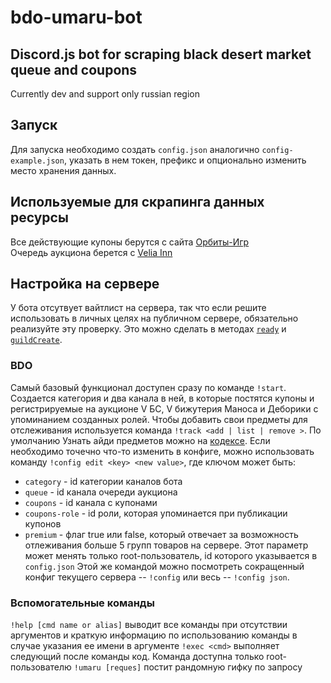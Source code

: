 # bdo-umaru-bot
## Discord.js bot for scraping black desert market queue and coupons
  Сurrently dev and support only russian region

## Запуск
  Для запуска необходимо создать `config.json` аналогично `config-example.json`, указать в нем токен, префикс и опционально изменить место хранения данных.

## Используемые для скрапинга данных ресурсы
  Все действующие купоны берутся с сайта [Орбиты-Игр](https://orbit-games.com/)  
  Очередь аукциона берется с [Velia Inn](https://veliainn.com/)  

## Настройка на сервере
  У бота отсутвует вайтлист на сервера, так что если решите использовать в личных целях на публичном сервере, обязательно реализуйте эту проверку. Это можно сделать в методах [`ready`](https://github.com/exi66/BDO-Umaru-bot/blob/cca059c600dde5fde71854ed53ff8154c70de51b/index.js#L17) и [`guildCreate`](https://github.com/exi66/BDO-Umaru-bot/blob/cca059c600dde5fde71854ed53ff8154c70de51b/index.js#L22).
  ### BDO
  Самый базовый функционал доступен сразу по команде `!start`. Создается категория и два канала в ней, в которые постятся купоны и регистрируемые на аукционе V БС, V бижутерия Маноса и Деборики с упоминанием созданных ролей. 
  Чтобы добавить свои предметы для отслеживания используется команда `!track <add | list | remove >`. По умолчанию  Узнать айди предметов можно на [кодексе](https://bdocodex.com/ru/). 
  Если необходимо точечно что-то изменить в конфиге, можно использовать команду `!config edit <key> <new value>`, где ключом может быть:  
  - `category` - id категории каналов бота  
  - `queue` - id канала очереди аукциона  
  - `coupons` - id канала с купонами  
  - `coupons-role` - id роли, которая упоминается при публикации купонов
  - `premium` - флаг true или false, который отвечает за возможность отлеживания больше 5 групп товаров на сервере. Этот параметр может менять только root-пользователь, id которого указывается в `config.json`
  Этой же командой можно посмотреть сокращенный конфиг текущего сервера -- `!config` или весь -- `!config json`.
  ### Вспомогательные команды
  `!help [cmd name or alias]` выводит все команды при отсутствии аргументов и краткую информацию по использованию команды в случае указания ее имени в аргументе
  `!exec <cmd>` выполняет следующий после команды код. Команда доступна только root-пользователю
  `!umaru [reques]` постит рандомную гифку по запросу
  
  
